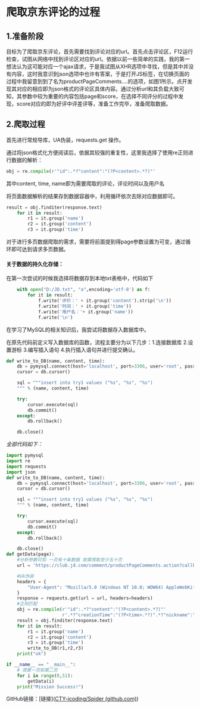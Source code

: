 # 爬取京东评论的过程

## 1.准备阶段

目标为了爬取京东评论，首先需要找到评论对应的url。首先点击评论区，F12运行检查，试图从网络中找到评论区对应的url。依据以前一些简单的实践，我的第一想法认为这可能对应一个ajax请求，于是我试图从XHR选项中寻找，但是其中并没有内容，这时我意识到json选项中也许有答案，于是打开JS标签，在切换页面的过程中我留意到到了名为productPageComments....的选项，如图1所示。点开发现其对应的相应即为json格式的评论区具体内容。通过分析url和其负载大致可知，其参数中较为重要的内容包括page和score，在选择不同评分的过程中发现，score对应的即为好评中评差评等，准备工作完毕，准备爬取数据。

## 2.爬取过程

首先进行常规导库，UA伪装，requests.get 操作。

通过将json格式化方便阅读后，依据其较强的重复性，这里我选择了使用re正则进行数据的解析：

```python
obj = re.compile(r'"id":.*?"content":"(?P<content>.*?)"'                 r'.*?"creationTime":"(?P<time>.*?)".*?"nickname":"(?P<name>.*?)"',re.S)
```

其中content, time, name即为需要爬取的评论，评论时间以及用户名

将页面数据解析的结果存到数据容器中，利用循环依次去除对应数据即可。

```python
result = obj.finditer(response.text)
    for it in result:
        r1 = it.group('name')
        r2 = it.group('content')
        r3 = it.group('time')
```

对于进行多页数据爬取的需求，需要将前面提到得page参数设置为可变，通过循环即可达到请求多页数据。

#### 关于数据的持久化存储：

在第一次尝试的时候我选择将数据存到本地txt表格中，代码如下

```python
    with open("D:/JD.txt", "a",encoding='utf-8') as f:
        for it in result:     
            f.write('评价：' + it.group('content').strip('\n'))
            f.write('时间：' + it.group('time'))
            f.write('用户名：'+ it.group('name'))
            f.write('\n')
```

在学习了MySQL的相关知识后，我尝试将数据存入数据库中。

在原先代码前定义写入数据库的函数，流程主要分为以下几步：1.连接数据库 2.设置游标 3.编写插入语句 4.执行插入语句并进行提交确认。

```python
def write_to_DB(name, content, time):
    db = pymysql.connect(host='localhost', port=3306, user='root', passwd='tianyi666', db='spider', charset='utf8')
    cursor = db.cursor()

    sql = """insert into try1 values ("%s", "%s", "%s")
    """ % (name, content, time)

    try:
        cursor.execute(sql)
        db.commit()
    except:
        db.rollback()

    db.close()
```

*全部代码如下：*

```python
import pymysql
import re
import requests
import json
def write_to_DB(name, content, time):
    db = pymysql.connect(host='localhost', port=3306, user='root', passwd='tianyi666', db='spider', charset='utf8')
    cursor = db.cursor()

    sql = """insert into try1 values ("%s", "%s", "%s")
    """ % (name, content, time)

    try:
        cursor.execute(sql)
        db.commit()
    except:
        db.rollback()

    db.close()
def getData(page):
    #分析参数可知 一页有十条数据 故需爬取至少五十页
    url = 'https://club.jd.com/comment/productPageComments.action?callback=fetchJSON_comment98&productId=100019125569&score=0&sortType=5&page={}&pageSize=10&isShadowSku=0&rid=0&fold=1'.format(page)

    #UA伪装
    headers = {
        "User-Agent": "Mozilla/5.0 (Windows NT 10.0; WOW64) AppleWebKit/537.36 (KHTML, like Gecko) Chrome/84.0.4147.89 Safari/537.36 SLBrowser/7.0.0.12151 SLBChan/103",
    }
    response = requests.get(url = url, headers=headers)
    #正则匹配
    obj = re.compile(r'"id":.*?"content":"(?P<content>.*?)"'
                     r'.*?"creationTime":"(?P<time>.*?)".*?"nickname":"(?P<name>.*?)"',re.S)
    result = obj.finditer(response.text)
    for it in result:
        r1 = it.group('name')
        r2 = it.group('content')
        r3 = it.group('time')
        write_to_DB(r1,r2,r3)
    print("ok")

if __name__ == "__main__":
    # 爬第一页和第二页
    for i in range(0,51):
        getData(i)
    print("Mission Success!")
```

GitHub链接：[链接]([CTY-icoding/Spider (github.com)](https://github.com/CTY-icoding/Spider))

